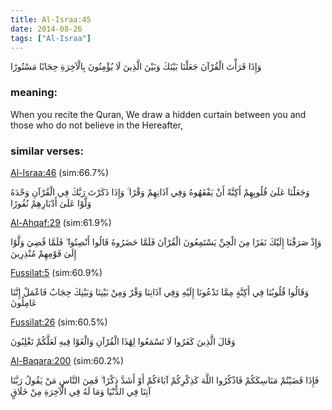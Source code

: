 ```yaml
---
title: Al-Israa:45
date: 2014-08-26
tags: ["Al-Israa"]
---
```

وَإِذَا قَرَأْتَ الْقُرْآنَ جَعَلْنَا بَيْنَكَ وَبَيْنَ الَّذِينَ لَا يُؤْمِنُونَ بِالْآخِرَةِ حِجَابًا مَسْتُورًا
### meaning: 
When you recite the Quran, We draw a hidden curtain between you and those who do not believe in the Hereafter,
### similar verses: 

[Al-Israa:46](/17/46) (sim:66.7%)

وَجَعَلْنَا عَلَىٰ قُلُوبِهِمْ أَكِنَّةً أَنْ يَفْقَهُوهُ وَفِي آذَانِهِمْ وَقْرًا ۚ وَإِذَا ذَكَرْتَ رَبَّكَ فِي الْقُرْآنِ وَحْدَهُ وَلَّوْا عَلَىٰ أَدْبَارِهِمْ نُفُورًا

[Al-Ahqaf:29](/46/29) (sim:61.9%)

وَإِذْ صَرَفْنَا إِلَيْكَ نَفَرًا مِنَ الْجِنِّ يَسْتَمِعُونَ الْقُرْآنَ فَلَمَّا حَضَرُوهُ قَالُوا أَنْصِتُوا ۖ فَلَمَّا قُضِيَ وَلَّوْا إِلَىٰ قَوْمِهِمْ مُنْذِرِينَ

[Fussilat:5](/41/5) (sim:60.9%)

وَقَالُوا قُلُوبُنَا فِي أَكِنَّةٍ مِمَّا تَدْعُونَا إِلَيْهِ وَفِي آذَانِنَا وَقْرٌ وَمِنْ بَيْنِنَا وَبَيْنِكَ حِجَابٌ فَاعْمَلْ إِنَّنَا عَامِلُونَ

[Fussilat:26](/41/26) (sim:60.5%)

وَقَالَ الَّذِينَ كَفَرُوا لَا تَسْمَعُوا لِهَٰذَا الْقُرْآنِ وَالْغَوْا فِيهِ لَعَلَّكُمْ تَغْلِبُونَ

[Al-Baqara:200](/2/200) (sim:60.2%)

فَإِذَا قَضَيْتُمْ مَنَاسِكَكُمْ فَاذْكُرُوا اللَّهَ كَذِكْرِكُمْ آبَاءَكُمْ أَوْ أَشَدَّ ذِكْرًا ۗ فَمِنَ النَّاسِ مَنْ يَقُولُ رَبَّنَا آتِنَا فِي الدُّنْيَا وَمَا لَهُ فِي الْآخِرَةِ مِنْ خَلَاقٍ
